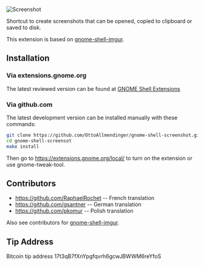 ![Screenshot](https://raw.github.com/OttoAllmendinger/gnome-shell-screenshot/master/data/screenshot.png)

Shortcut to create screenshots that can be opened, copied to clipboard or saved
to disk.

This extension is based on
[gnome-shell-imgur](https://github.com/OttoAllmendinger/gnome-shell-imgur/).

## Installation

### Via extensions.gnome.org

The latest reviewed version can be found at
[GNOME Shell Extensions](https://extensions.gnome.org/extension/1112/screenshot-tool/)

### Via github.com

The latest development version can be installed manually with these commands:

```sh
git clone https://github.com/OttoAllmendinger/gnome-shell-screenshot.git
cd gnome-shell-screensot
make install
```

Then go to https://extensions.gnome.org/local/ to turn on the extension or use
gnome-tweak-tool.


## Contributors

* https://github.com/RaphaelRochet -- French translation
* https://github.com/gsantner -- German translation
* https://github.com/pkomur -- Polish translation

Also see contributors for
[gnome-shell-imgur](https://github.com/OttoAllmendinger/gnome-shell-imgur/).

## Tip Address

Bitcoin tip address 17t3qB7fXnYpgfqvrh6gcwJBWWM6reYfoS

